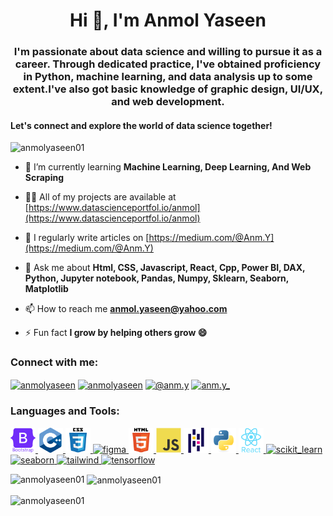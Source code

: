 <h1 align="center">Hi 👋, I'm Anmol Yaseen</h1>
<h3 align="center">I'm passionate about data science and willing to pursue it as a career. Through dedicated practice, I've obtained proficiency in Python, machine learning, and data analysis up to some extent.I've also got basic knowledge of graphic design, UI/UX, and web development.</h3>

<h4> Let's connect and explore the world of data science together! </h4>

<p align="left"> <img src="https://komarev.com/ghpvc/?username=anmolyaseen01&label=Profile%20views&color=0e75b6&style=flat" alt="anmolyaseen01" /> </p>

- 🌱 I’m currently learning **Machine Learning, Deep Learning, And Web Scraping**

- 👨‍💻 All of my projects are available at [https://www.datascienceportfol.io/anmol](https://www.datascienceportfol.io/anmol)

- 📝 I regularly write articles on [https://medium.com/@Anm.Y](https://medium.com/@Anm.Y)

- 💬 Ask me about **Html, CSS, Javascript, React, Cpp, Power BI, DAX, Python, Jupyter notebook, Pandas, Numpy, Sklearn, Seaborn, Matplotlib**

- 📫 How to reach me **anmol.yaseen@yahoo.com**

- ⚡ Fun fact **I grow by helping others grow 😄**

<h3 align="left">Connect with me:</h3>
<p align="left">
<a href="https://linkedin.com/in/anmolyaseen" target="blank"><img align="center" src="https://raw.githubusercontent.com/rahuldkjain/github-profile-readme-generator/master/src/images/icons/Social/linked-in-alt.svg" alt="anmolyaseen" height="30" width="40" /></a>
<a href="https://kaggle.com/anmolyaseen" target="blank"><img align="center" src="https://raw.githubusercontent.com/rahuldkjain/github-profile-readme-generator/master/src/images/icons/Social/kaggle.svg" alt="anmolyaseen" height="30" width="40" /></a>
<a href="https://medium.com/@anm.y" target="blank"><img align="center" src="https://raw.githubusercontent.com/rahuldkjain/github-profile-readme-generator/master/src/images/icons/Social/medium.svg" alt="@anm.y" height="30" width="40" /></a>
<a href="https://www.youtube.com/c/anm.y_" target="blank"><img align="center" src="https://raw.githubusercontent.com/rahuldkjain/github-profile-readme-generator/master/src/images/icons/Social/youtube.svg" alt="anm.y_" height="30" width="40" /></a>
</p>

<h3 align="left">Languages and Tools:</h3>
<p align="left"> <a href="https://getbootstrap.com" target="_blank" rel="noreferrer"> <img src="https://raw.githubusercontent.com/devicons/devicon/master/icons/bootstrap/bootstrap-plain-wordmark.svg" alt="bootstrap" width="40" height="40"/> </a> <a href="https://www.w3schools.com/cpp/" target="_blank" rel="noreferrer"> <img src="https://raw.githubusercontent.com/devicons/devicon/master/icons/cplusplus/cplusplus-original.svg" alt="cplusplus" width="40" height="40"/> </a> <a href="https://www.w3schools.com/css/" target="_blank" rel="noreferrer"> <img src="https://raw.githubusercontent.com/devicons/devicon/master/icons/css3/css3-original-wordmark.svg" alt="css3" width="40" height="40"/> </a> <a href="https://www.figma.com/" target="_blank" rel="noreferrer"> <img src="https://www.vectorlogo.zone/logos/figma/figma-icon.svg" alt="figma" width="40" height="40"/> </a> <a href="https://www.w3.org/html/" target="_blank" rel="noreferrer"> <img src="https://raw.githubusercontent.com/devicons/devicon/master/icons/html5/html5-original-wordmark.svg" alt="html5" width="40" height="40"/> </a> <a href="https://developer.mozilla.org/en-US/docs/Web/JavaScript" target="_blank" rel="noreferrer"> <img src="https://raw.githubusercontent.com/devicons/devicon/master/icons/javascript/javascript-original.svg" alt="javascript" width="40" height="40"/> </a> <a href="https://pandas.pydata.org/" target="_blank" rel="noreferrer"> <img src="https://raw.githubusercontent.com/devicons/devicon/2ae2a900d2f041da66e950e4d48052658d850630/icons/pandas/pandas-original.svg" alt="pandas" width="40" height="40"/> </a> <a href="https://www.python.org" target="_blank" rel="noreferrer"> <img src="https://raw.githubusercontent.com/devicons/devicon/master/icons/python/python-original.svg" alt="python" width="40" height="40"/> </a> <a href="https://reactjs.org/" target="_blank" rel="noreferrer"> <img src="https://raw.githubusercontent.com/devicons/devicon/master/icons/react/react-original-wordmark.svg" alt="react" width="40" height="40"/> </a> <a href="https://scikit-learn.org/" target="_blank" rel="noreferrer"> <img src="https://upload.wikimedia.org/wikipedia/commons/0/05/Scikit_learn_logo_small.svg" alt="scikit_learn" width="40" height="40"/> </a> <a href="https://seaborn.pydata.org/" target="_blank" rel="noreferrer"> <img src="https://seaborn.pydata.org/_images/logo-mark-lightbg.svg" alt="seaborn" width="40" height="40"/> </a> <a href="https://tailwindcss.com/" target="_blank" rel="noreferrer"> <img src="https://www.vectorlogo.zone/logos/tailwindcss/tailwindcss-icon.svg" alt="tailwind" width="40" height="40"/> </a> <a href="https://www.tensorflow.org" target="_blank" rel="noreferrer"> <img src="https://www.vectorlogo.zone/logos/tensorflow/tensorflow-icon.svg" alt="tensorflow" width="40" height="40"/> </a> </p>

<p><img align="left" src="https://github-readme-stats.vercel.app/api/top-langs?username=anmolyaseen01&show_icons=true&locale=en&layout=compact" alt="anmolyaseen01" /></p>

<p>&nbsp;<img align="center" src="https://github-readme-stats.vercel.app/api?username=anmolyaseen01&show_icons=true&locale=en" alt="anmolyaseen01" /></p>

<p><img align="center" src="https://github-readme-streak-stats.herokuapp.com/?user=anmolyaseen01&" alt="anmolyaseen01" /></p>
